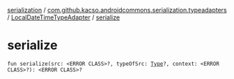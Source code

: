 [serialization](../../index.md) / [com.github.kacso.androidcommons.serialization.typeadapters](../index.md) / [LocalDateTimeTypeAdapter](index.md) / [serialize](.)

# serialize

`fun serialize(src: <ERROR CLASS>?, typeOfSrc: `[`Type`](http://docs.oracle.com/javase/8/docs/api/java/lang/reflect/Type.html)`?, context: <ERROR CLASS>?): <ERROR CLASS>?`